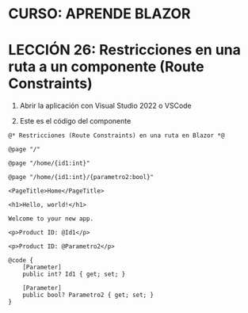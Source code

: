 # CURSO: APRENDE BLAZOR

# LECCIÓN 26: Restricciones en una ruta a un componente (Route Constraints)

1. Abrir la aplicación con Visual Studio 2022 o VSCode

2. Este es el código del componente

```razor
@* Restricciones (Route Constraints) en una ruta en Blazor *@

@page "/"

@page "/home/{id1:int}"

@page "/home/{id1:int}/{parametro2:bool}"

<PageTitle>Home</PageTitle>

<h1>Hello, world!</h1>

Welcome to your new app.

<p>Product ID: @Id1</p>

<p>Product ID: @Parametro2</p>

@code {
    [Parameter]
    public int? Id1 { get; set; }

    [Parameter]
    public bool? Parametro2 { get; set; }
}
```
